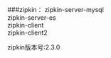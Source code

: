 ###zipkin：
 zipkin-server-mysql<br>
 zipkin-server-es<br>
 zipkin-client<br>
 zipkin-client2<br>
 
 zipkin版本号:2.3.0
 